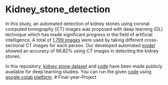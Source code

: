 # Kidney_stone_detection

In this study, an automated detection of kidney stones using coronal computed tomography (CT) images was proposed with deep learning (DL) technique which has made significant progress in the field of artificial intelligence. A total of [1,799 images](https://github.com/muhammedtalo/Kidney_stone_detection/tree/main/Dataset) were used by taking different cross-sectional CT images for each person. Our developed automated [model](https://github.com/muhammedtalo/Kidney_stone_detection/blob/main/Kidney_stone_detection_Xresnet50.ipynb) showed an accuracy of 96.82% using CT images in detecting the kidney stones. 

In this repository, [kidney stone dataset](https://github.com/muhammedtalo/Kidney_stone_detection/tree/main/Dataset)
and [code](https://github.com/muhammedtalo/Kidney_stone_detection/blob/main/Kidney_stone_detection_Xresnet50.ipynb) have been made publicly available for deep learning studies. 
You can run the given [code](https://github.com/muhammedtalo/Kidney_stone_detection/blob/main/Kidney_stone_detection_Xresnet50.ipynb) using [google colab platform](https://colab.research.google.com/).
#   F i n a l - y e a r - P r o j e c t  
 